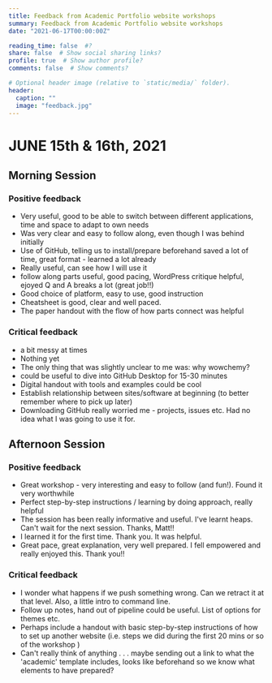 ```yaml
---
title: Feedback from Academic Portfolio website workshops 
summary: Feedback from Academic Portfolio website workshops 
date: "2021-06-17T00:00:00Z"

reading_time: false  #?
share: false  # Show social sharing links?
profile: true  # Show author profile?
comments: false  # Show comments?

# Optional header image (relative to `static/media/` folder).
header:
  caption: ""
  image: "feedback.jpg"
---
```

# JUNE 15th & 16th, 2021

## Morning Session

### Positive feedback
- Very useful, good to be able to switch between different applications, time and space to adapt to own needs
- Was very clear and easy to follow along, even though I was behind initially
- Use of GitHub, telling us to install/prepare beforehand saved a lot of time, great format - learned a lot already
- Really useful, can see how I will use it
- follow along parts useful, good pacing, WordPress critique helpful, ejoyed Q and A breaks a lot (great job!!)
- Good choice of platform, easy to use, good instruction
- Cheatsheet is good, clear and well paced.
- The paper handout with the flow of how parts connect was helpful

### Critical feedback
- a bit messy at times
- Nothing yet 
- The only thing that was slightly unclear to me was: why wowchemy? 
- could be useful to dive into GitHub Desktop for 15-30 minutes
- Digital handout with tools and examples could be cool
- Establish relationship between sites/software at beginning (to better remember where to pick up later)
- Downloading GitHub really worried me - projects, issues etc. Had no idea what I was going to use it for.

## Afternoon Session

### Positive feedback
- Great workshop - very interesting and easy to follow (and fun!). Found it very worthwhile
- Perfect step-by-step instructions / learning by doing approach, really helpful
- The session has been really informative and useful. I've learnt heaps. Can't wait for the next session. Thanks, Matt!!
- I learned it for the first time. Thank you. It was helpful.
- Great pace, great explanation, very well prepared. I fell empowered and really enjoyed this. Thank you!!

### Critical feedback
- I wonder what happens if we push something wrong. Can we retract it at that level. Also, a little intro to command line.
- Follow up notes, hand out of pipeline could be useful. List of options for themes etc. 
- Perhaps include a handout with basic step-by-step instructions of how to set up another website (i.e. steps we did during the first 20 mins or so of the workshop )
- Can't really think of anything . . . maybe sending out a link to what the 'academic' template includes, looks like beforehand so we know what elements to have prepared? 
